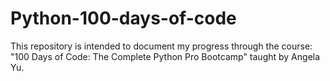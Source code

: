# Python-100-days-of-code
This repository is intended to document my progress through the course: "100 Days of Code: The Complete Python Pro Bootcamp" taught by Angela Yu. 
